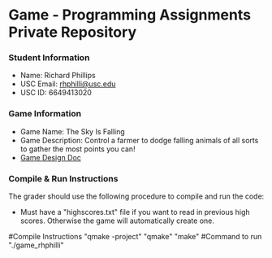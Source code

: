 # Game - Programming Assignments Private Repository
### Student Information
  + Name: Richard Phillips
  + USC Email: rhphilli@usc.edu
  + USC ID: 6649413020

### Game Information
  + Game Name: The Sky Is Falling
  + Game Description: Control a farmer to dodge falling animals of all sorts to gather the most points you can!
  + [Game Design Doc](GameDesignDoc.md)


### Compile & Run Instructions
The grader should use the following procedure to compile and run the code:
- Must have a "highscores.txt" file if you want to read in previous high scores. Otherwise the game will automatically create one.

#Compile Instructions
"qmake -project"
"qmake"
"make"
#Command to run
"./game_rhphilli"
```


